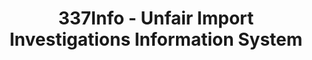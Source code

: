 ---
layout: default
bigquery: https://console.cloud.google.com/bigquery?p=patents-public-data&d=usitc_investigations&page=dataset&project=sheets-management-319211
citation: US International Trade Commission 337Info Unfair Import Investigations Information
  System
contributors: US International Trade Comission
cost: None
description: US International Trade Commission 337Info Unfair Import Investigations
  Information System contains data on investigations done under Section 337. Section
  337 declares the infringement of certain statutory intellectual property rights
  and other forms of unfair competition in import trade to be unlawful practices.
  Most Section 337 investigations involve allegations of patent or registered trademark
  infringement.
documentation: FAQ and tutorial available on the site
last_edit: Mon, 04 Apr 2022 19:10:40 GMT
location: https://pubapps2.usitc.gov/337external/
maintained_by: US International Trade Comission
schema_fields: '[''patentNumber'', ''endDateMarkmanHearing'', ''scheduledEndDateEvidHear'',
  ''publication_number'', ''startDateMarkmanHearing'', ''patentNumbers'', ''aljAssigned'',
  ''finalDetNoViolation'', ''gcAttorney'', ''currentStatus'', ''investigationTermDate'',
  ''investigationNo'', ''actualEndDateEvidHear'', ''issueDateOtherNonFinal'', ''dateComplaintFiled'',
  ''title'', ''trademarkNumbers'', ''teoIdDueDate'', ''actualStartDateEvidHear'',
  ''investigationType'', ''finalIdOnViolationIssue'', ''dateCreated'', ''scheduledStartDateEvidHear'',
  ''respondent'', ''teoIdIssueDate'', ''ouiiAttorney'', ''dateOfPublicationFrNotice'',
  ''currentActiveALJ'', ''invUnfairAct'', ''id'', ''ouiiParticipation'', ''cafcAppeals'',
  ''markmanHearing'', ''teoReliefGranted'', ''finalIdOnViolationDue'', ''finalDetViolation'',
  ''teoProceedingInvolved'', ''internalRemand'', ''copyrightNumbers'', ''docketNo'',
  ''complainant'', ''htsNumbers'', ''reportingRequirements'', ''targetDate'', ''lastUpdated'']'
shortname: unfair_import_investigations
tags:
- import
- legal
- trade
timeframe: 2008-2021 (prior to 2008 downloadable as a JSON file)
title: 337Info - Unfair Import Investigations Information System
uuid: 2721f5ec-e599-4890-9265-9706719fc71e
---